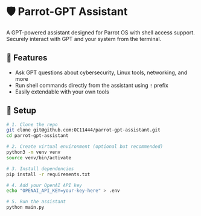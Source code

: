 # 🛡️ Parrot-GPT Assistant

A GPT-powered assistant designed for Parrot OS with shell access support. Securely interact with GPT and your system from the terminal.

## 🚀 Features

- Ask GPT questions about cybersecurity, Linux tools, networking, and more
- Run shell commands directly from the assistant using `!` prefix
- Easily extendable with your own tools

## 🔧 Setup

```bash
# 1. Clone the repo
git clone git@github.com:OC11444/parrot-gpt-assistant.git
cd parrot-gpt-assistant

# 2. Create virtual environment (optional but recommended)
python3 -m venv venv
source venv/bin/activate

# 3. Install dependencies
pip install -r requirements.txt

# 4. Add your OpenAI API key
echo "OPENAI_API_KEY=your-key-here" > .env

# 5. Run the assistant
python main.py

